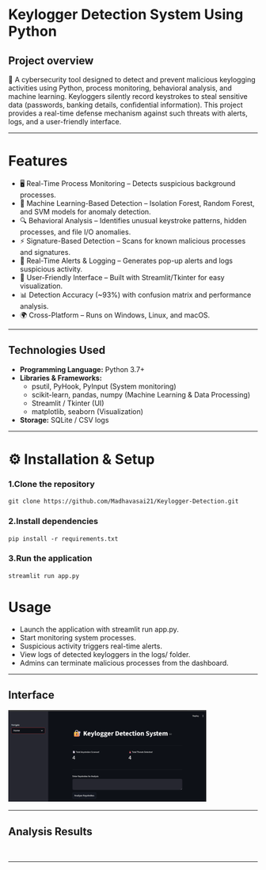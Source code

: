 # Keylogger Detection System Using Python
## Project overview
🚀 A cybersecurity tool designed to detect and prevent malicious keylogging activities using Python, process monitoring, behavioral analysis, and machine learning.
Keyloggers silently record keystrokes to steal sensitive data (passwords, banking details, confidential information). This project provides a real-time defense mechanism against such threats with alerts, logs, and a user-friendly interface.

---

# Features
- 🖥️ Real-Time Process Monitoring – Detects suspicious background processes.
- 🧠 Machine Learning-Based Detection – Isolation Forest, Random Forest, and SVM models for anomaly detection.
- 🔍 Behavioral Analysis – Identifies unusual keystroke patterns, hidden processes, and file I/O anomalies.
- ⚡ Signature-Based Detection – Scans for known malicious processes and signatures.
- 🔔 Real-Time Alerts & Logging – Generates pop-up alerts and logs suspicious activity.
- 🎨 User-Friendly Interface – Built with Streamlit/Tkinter for easy visualization.
- 📊 Detection Accuracy (~93%) with confusion matrix and performance analysis.
- 🌍 Cross-Platform – Runs on Windows, Linux, and macOS.

---
## Technologies Used
- **Programming Language:** Python 3.7+
- **Libraries & Frameworks:**
    - psutil, PyHook, PyInput (System monitoring)
    - scikit-learn, pandas, numpy (Machine Learning & Data Processing)
    - Streamlit / Tkinter (UI)
    - matplotlib, seaborn (Visualization)
- **Storage:** SQLite / CSV logs

---
# ⚙️ Installation & Setup
### 1.Clone the repository

```
git clone https://github.com/Madhavasai21/Keylogger-Detection.git
```
### 2.Install dependencies

```
pip install -r requirements.txt
```

### 3.Run the application

```
streamlit run app.py
```

# Usage
- Launch the application with streamlit run app.py.
- Start monitoring system processes.
- Suspicious activity triggers real-time alerts.
- View logs of detected keyloggers in the logs/ folder.
- Admins can terminate malicious processes from the dashboard.

---
#### 
## Interface
<img src="https://github.com/Madhavasai21/Keylogger-Detection/blob/main/images/Screenshot%202025-09-07%20114155.png" alt="Main interface"  width="400"/>

---
## Analysis Results
<img src=""  width="400"/>

---

